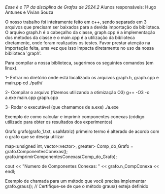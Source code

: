 *Esse é o TP da disciplina de Grafos de 2024.2*
Alunos responsáveis: Hugo Antunes e Vivian Souza

O nosso trabalho foi inteiramente feito em c++, sendo separado em 3 arquivos que precisam ser baixados para a devida importação da biblioteca.
O arquivo graph.h é o cabeçalho da classe, graph.cpp é a implementação dos métodos da classe e o main.cpp é a utilização da biblioteca diretamente, onde foram realizados os testes.
Favor prestar atenção na importação feita, uma vez que isso impacta diretamente no uso da nossa biblioteca 'graph'.

Para compilar a nossa biblioteca, sugerimos os seguintes comandos (em linux).

1- Entrar no diretório onde está localizado os arquivos graph.h, graph.cpp e main.pp
  cd ./path/

2- Compilar o arquivo (fizemos utilizando a otimização O3)
  g++ -O3 -o a.exe main.cpp graph.cpp

3- Rodar o executável (que chamamos de a.exe)
  ./a.exe


Exemplo de como calcular e imprimir componentes conexas (código utilizado para obter os resultados dos experimentos)

Grafo grafo(grafo_1.txt, usaMatriz) primeiro termo é alterado de acordo com o grafo que se deseja utilizar

map<unsigned int, vector<vector<unsigned int>>, greater<unsigned int>> Comp_do_Grafo = grafo.ComponentesConexas();
grafo.imprimirComponentesConexas(Comp_do_Grafo);

cout << "Numero de Componentes Conexas: " << grafo.n_CompConexa << endl;

Exemplo de chamada para um método que você precisa implementar
grafo.graus(); // Certifique-se de que o método graus() esteja definido

